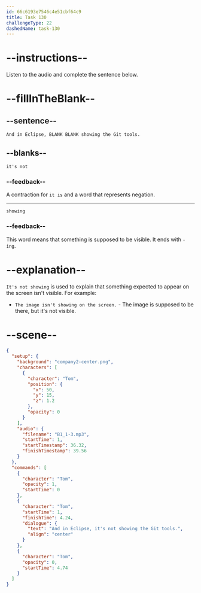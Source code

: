 ```yaml
---
id: 66c6193e7546c4e51cbf64c9
title: Task 130
challengeType: 22
dashedName: task-130
---
```


<!-- Audio Reference:
Tom: And in Eclipse, it's not showing the Git tools. -->

# --instructions--

Listen to the audio and complete the sentence below.

# --fillInTheBlank--

## --sentence--

`And in Eclipse, BLANK BLANK showing the Git tools.`

## --blanks--

`it's not`

### --feedback--

A contraction for `it is` and a word that represents negation. 

---

`showing`

### --feedback--

This word means that something is supposed to be visible. It ends with `-ing`.

# --explanation--

`It's not showing` is used to explain that something expected to appear on the screen isn't visible. For example:

- `The image isn't showing on the screen.` - The image is supposed to be there, but it's not visible.

# --scene--

```json
{
  "setup": {
    "background": "company2-center.png",
    "characters": [
      {
        "character": "Tom",
        "position": {
          "x": 50,
          "y": 15,
          "z": 1.2
        },
        "opacity": 0
      }
    ],
    "audio": {
      "filename": "B1_1-3.mp3",
      "startTime": 1,
      "startTimestamp": 36.32,
      "finishTimestamp": 39.56
    }
  },
  "commands": [
    {
      "character": "Tom",
      "opacity": 1,
      "startTime": 0
    },
    {
      "character": "Tom",
      "startTime": 1,
      "finishTime": 4.24,
      "dialogue": {
        "text": "And in Eclipse, it's not showing the Git tools.",
        "align": "center"
      }
    },
    {
      "character": "Tom",
      "opacity": 0,
      "startTime": 4.74
    }
  ]
}
```
